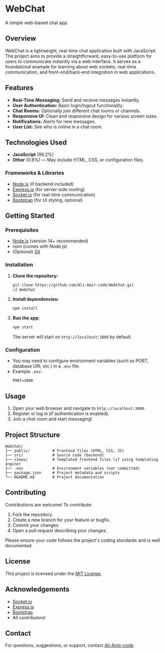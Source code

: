 # WebChat

A simple web-based chat app.

## Overview

WebChat is a lightweight, real-time chat application built with JavaScript. The project aims to provide a straightforward, easy-to-use platform for users to communicate instantly via a web interface. It serves as a foundational example for learning about web sockets, real-time communication, and front-end/back-end integration in web applications.

## Features

- **Real-Time Messaging:** Send and receive messages instantly.
- **User Authentication:** Basic login/logout functionality.
- **Chat Rooms:** Optionally join different chat rooms or channels.
- **Responsive UI:** Clean and responsive design for various screen sizes.
- **Notifications:** Alerts for new messages.
- **User List:** See who is online in a chat room.

## Technologies Used

- **JavaScript** (99.2%)
- **Other** (0.8%) — May include HTML, CSS, or configuration files.

### Frameworks & Libraries

- [Node.js](https://nodejs.org/) (if backend included)
- [Express.js](https://expressjs.com/) (for server-side routing)
- [Socket.io](https://socket.io/) (for real-time communication)
- [Bootstrap](https://getbootstrap.com/) (for UI styling, optional)

## Getting Started

### Prerequisites

- [Node.js](https://nodejs.org/) (version 14+ recommended)
- npm (comes with Node.js)
- (Optional) [Git](https://git-scm.com/)

### Installation

1. **Clone the repository:**
   ```bash
   git clone https://github.com/Ali-Amir-code/WebChat.git
   cd WebChat
   ```

2. **Install dependencies:**
   ```bash
   npm install
   ```

3. **Run the app:**
   ```bash
   npm start
   ```
   The server will start on `http://localhost:3000` by default.

### Configuration

- You may need to configure environment variables (such as PORT, database URI, etc.) in a `.env` file.
- Example `.env`:
  ```
  PORT=3000
  ```

## Usage

1. Open your web browser and navigate to `http://localhost:3000`.
2. Register or log in (if authentication is enabled).
3. Join a chat room and start messaging!

## Project Structure

```
WebChat/
├── public/          # Frontend files (HTML, CSS, JS)
├── src/             # Source code (backend)
├── views/           # Templated frontend files (if using templating engine)
├── .env             # Environment variables (not committed)
├── package.json     # Project metadata and scripts
└── README.md        # Project documentation
```

## Contributing

Contributions are welcome! To contribute:

1. Fork the repository.
2. Create a new branch for your feature or bugfix.
3. Commit your changes.
4. Open a pull request describing your changes.

Please ensure your code follows the project's coding standards and is well documented.

## License

This project is licensed under the [MIT License](LICENSE).

## Acknowledgements

- [Socket.io](https://socket.io/)
- [Express.js](https://expressjs.com/)
- [Bootstrap](https://getbootstrap.com/)
- All contributors!

## Contact

For questions, suggestions, or support, contact [Ali-Amir-code](https://github.com/Ali-Amir-code).
